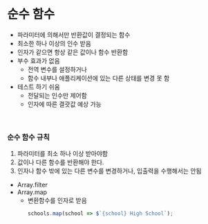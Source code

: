 # 순수 함수
+ 파라미터에 의해서만 반환값이 결정되는 함수
+ 최소한 하나 이상의 인수 받음
+ 인자가 같으면 항상 같은 값이나 함수 반환함
+ 부수 효과가 없음
    + 전역 변수를 설정하거나
    + 함수 내부나 애플리케이션에 있는 다른 상태를 변경 못 함
+ 테스트 하기 쉬움 
    + 전달되는 인수만 제어함
    + 인자에 따른 결괏값 예상 가능


<br>

### 순수 함수 규칙
1. 파라미터를 최소 하나 이상 받아야함
2. 값이나 다른 함수를 반환해야 한다. 
3. 인자나 함수 밖에 있는 다른 변수를 변경하거나, 입출력을 수행해서는 안됨


+ Array.filter
+ Array.map
    + 변환함수를 인자로 받음
        ```js
        schools.map(school => $`{school} High School`);
        ```
    
